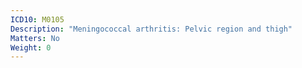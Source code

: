 ```yaml
---
ICD10: M0105
Description: "Meningococcal arthritis: Pelvic region and thigh"
Matters: No
Weight: 0
---
```

